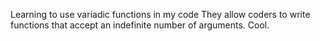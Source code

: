 Learning to use variadic functions in my code
They allow coders to write functions that accept an indefinite number of arguments. Cool.

